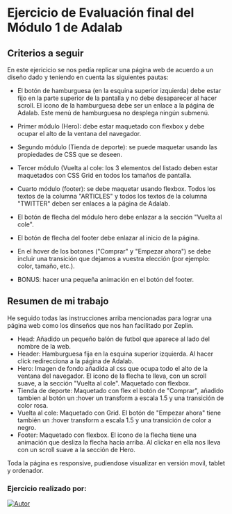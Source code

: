 # Ejercicio de Evaluación final del Módulo 1 de Adalab

## Criterios a seguir

En este ejericicio se nos pedía replicar una página web de acuerdo a un diseño dado y teniendo en cuenta las siguientes pautas:

- El botón de hamburguesa (en la esquina superior izquierda) debe estar fijo en la parte superior de la pantalla y no debe desaparecer al hacer scroll. El icono de la hamburguesa debe ser un enlace a la página de Adalab. Este menú de hamburguesa no desplega ningún submenú.

- Primer módulo (Hero): debe estar maquetado con flexbox y debe ocupar el alto de la ventana del navegador.

- Segundo módulo (Tienda de deporte): se puede maquetar usando las propiedades de CSS que se deseen.

- Tercer módulo (Vuelta al cole: los 3 elementos del listado deben estar maquetados con CSS Grid en todos los tamaños de pantalla.

- Cuarto módulo (footer): se debe maquetar usando flexbox. Todos los textos de la columna "ARTICLES" y todos los textos de la columna "TWITTER" deben ser enlaces a la página de Adalab.

- El botón de flecha del módulo hero debe enlazar a la sección "Vuelta al cole".

- El botón de flecha del footer debe enlazar al inicio de la página.

- En el hover de los botones ("Comprar" y "Empezar ahora") se debe incluir una transición que dejamos a vuestra elección (por ejemplo: color, tamaño, etc.).

- BONUS: hacer una pequeña animación en el botón del footer.

## Resumen de mi trabajo

He seguido todas las instrucciones arriba mencionadas para lograr una página web como los dinseños que nos han facilitado por Zeplin.
- Head: Añadido un pequeño balón de futbol que aparece al lado del nombre de la web.
- Header: Hamburguesa fija en la esquina superior izquierda. Al hacer click redirecciona a la página de Adalab.
- Hero: Imagen de fondo añadida al css que ocupa todo el alto de la ventana del navegador. El icono de la flecha te lleva, con un scroll suave, a la sección "Vuelta al cole". Maquetado con flexbox.
- Tienda de deporte:  Maquetado con flex el botón de "Comprar", añadido tambien al botón un :hover un transform a escala 1.5 y una transición de color rosa.
- Vuelta al cole: Maquetado con Grid. El botón de "Empezar ahora" tiene también un :hover transform a escala 1.5 y una transición de color a negro.
- Footer: Maquetado con flexbox. El icono de la flecha tiene una animación que desliza la flecha hacia arriba. Al clickar en ella nos lleva con un  scroll suave a la sección de Hero. 

Toda la página es responsive, pudiendose visualizar en versión movil, tablet y ordenador.
 
### Ejercicio realizado por: 
[![Autor](https://img.shields.io/badge/-Ainhoa_de_las_Heras-pink?style=flat-square&logo=github&labelColor=grey&color=fd7ca6)](https://github.com/Ainhoadlhs)
